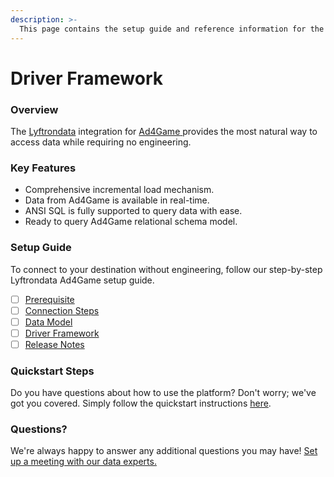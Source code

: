 ```yaml
---
description: >-
  This page contains the setup guide and reference information for the Ad4Game source connector.
---
```


# Driver Framework

### Overview

The [Lyftrondata](https://www.lyftrondata.com/) integration for [Ad4Game](https://www.lyftrondata.com/integration/ad4game/)[ ](https://www.lyftrondata.com/integration/ad4game/)provides the most natural way to access data while requiring no engineering.

### Key Features

* Comprehensive incremental load mechanism.
* Data from Ad4Game is available in real-time.&#x20;
* ANSI SQL is fully supported to query data with ease.
* Ready to query Ad4Game relational schema model.

### Setup Guide

To connect to your destination without engineering, follow our step-by-step Lyftrondata Ad4Game setup guide.

* [ ] [Prerequisite](../../marketing-analytics/ad4game/prerequisite.md)
* [ ] [Connection Steps](../../marketing-analytics/ad4game/connection-steps.md)
* [ ] [Data Model](../../marketing-analytics/ad4game/data-model/)
* [ ] [Driver Framework](../../marketing-analytics/ad4game/driver-framework/)
* [ ] [Release Notes](../../marketing-analytics/ad4game/release-notes.md)

### Quickstart Steps

Do you have questions about how to use the platform? Don't worry; we've got you covered. Simply follow the quickstart instructions [here](../../../quickstart-steps.md).

### Questions? <a href="#questions" id="questions"></a>

We're always happy to answer any additional questions you may have! [Set up a meeting with our data experts.](https://www.lyftrondata.com/book-a-meeting/)


